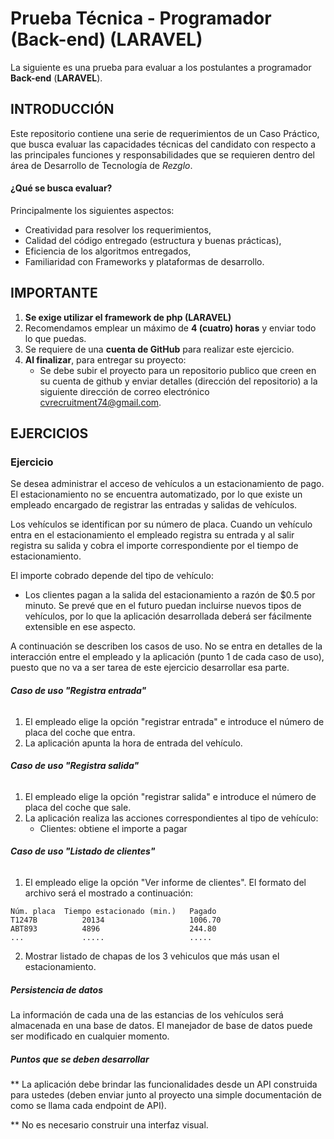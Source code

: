 # Prueba Técnica - Programador (Back-end) (LARAVEL)
La siguiente es una prueba para evaluar a los postulantes a programador **Back-end** (**LARAVEL**).

## INTRODUCCIÓN
Este repositorio contiene una serie de requerimientos de un Caso Práctico, que busca evaluar las capacidades técnicas del candidato con respecto a las principales funciones y responsabilidades que se requieren dentro del área de Desarrollo de Tecnología de _Rezglo_.

#### ¿Qué se busca evaluar?
Principalmente los siguientes aspectos:
* Creatividad para resolver los requerimientos,
* Calidad del código entregado (estructura y buenas prácticas),
* Eficiencia de los algoritmos entregados,
* Familiaridad con Frameworks y plataformas de desarrollo.

## IMPORTANTE
1. **Se exige utilizar el framework de php (LARAVEL)**
2. Recomendamos emplear un máximo de **4 (cuatro) horas** y enviar todo lo que puedas.
3. Se requiere de una **cuenta de GitHub** para realizar este ejercicio.
4. **Al finalizar**, para entregar su proyecto:
    * Se debe subir el proyecto para un repositorio publico que creen en su cuenta de github y enviar detalles (dirección del repositorio) a la siguiente dirección de correo electrónico [cvrecruitment74@gmail.com](mailto:cvrecruitment74@gmail.com).

## EJERCICIOS

### Ejercicio #
Se desea administrar el acceso de vehículos a un estacionamiento de pago. El estacionamiento no se encuentra automatizado, por lo que existe un empleado encargado de registrar las entradas y salidas de vehículos.

Los vehículos se identifican por su número de placa. Cuando un vehículo entra en el estacionamiento el empleado registra su entrada y al salir registra su salida y cobra el importe correspondiente por el tiempo de estacionamiento.

El importe cobrado depende del tipo de vehículo:
* Los clientes pagan a la salida del estacionamiento a razón de $0.5 por minuto.
Se prevé que en el futuro puedan incluirse nuevos tipos de vehículos, por lo que la aplicación desarrollada deberá ser fácilmente extensible en ese aspecto.


A continuación se describen los casos de uso. No se entra en detalles de la interacción entre el empleado y la aplicación (punto 1 de cada caso de uso), puesto que no va a ser tarea de este ejercicio desarrollar esa parte.

###### **Caso de uso "Registra entrada"**
1. El empleado elige la opción "registrar entrada" e introduce el número de placa del coche que entra.
2. La aplicación apunta la hora de entrada del vehículo.

###### **Caso de uso "Registra salida"**
1. El empleado elige la opción "registrar salida" e introduce el número de placa del coche que sale.
2. La aplicación realiza las acciones correspondientes al tipo de vehículo:
    * Clientes: obtiene el importe a pagar


###### **Caso de uso "Listado de clientes"**
1. El empleado elige la opción "Ver informe de clientes". El formato del archivo será el mostrado a continuación:

```
Núm. placa 	Tiempo estacionado (min.) 	Pagado
T1247B 	        20134 			        1006.70
ABT893	        4896			        244.80
... 	        ..... 			        .....
```

2. Mostrar listado de chapas de los 3 vehiculos que más usan el estacionamiento. 


##### Persistencia de datos
La información de cada una de las estancias de los vehículos será almacenada en una base de datos. El manejador de base de datos puede ser modificado en cualquier momento.

##### Puntos que se deben desarrollar
** La aplicación debe brindar las funcionalidades desde un API construida para ustedes (deben enviar junto al proyecto una simple documentación de como se llama cada endpoint de API).

** No es necesario construir una interfaz visual.



